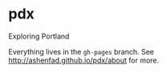 # pdx
Exploring Portland

Everything lives in the `gh-pages` branch. See http://ashenfad.github.io/pdx/about for more.
